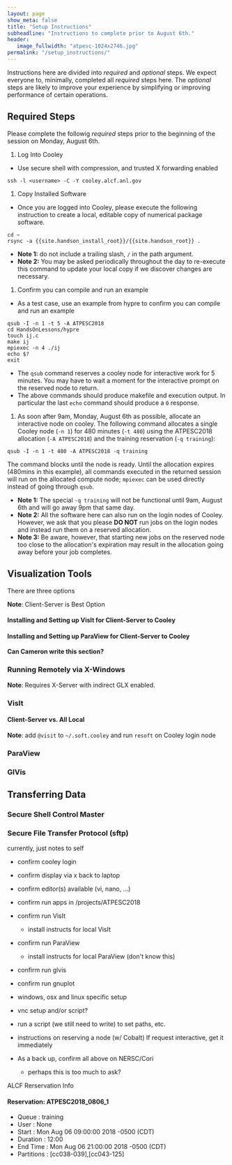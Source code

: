 ```yaml
---
layout: page
show_meta: false
title: "Setup Instructions"
subheadline: "Instructions to complete prior to August 6th."
header:
   image_fullwidth: "atpesc-1024x2746.jpg"
permalink: "/setup_instructions/"
---
```


Instructions here are divided into _required_ and _optional_ steps.
We expect everyone to, minimally, completed all _required_ steps here.
The _optional_ steps are likely to improve your experience by simplifying
or improving performance of certain operations.

## Required Steps

Please complete the followig _required_ steps prior to the beginning of the session
on Monday, August 6th.

1. Log Into Cooley
  * Use secure shell with compression, and trusted X forwarding enabled
```
ssh -l <username> -C -Y cooley.alcf.anl.gov
```
1. Copy Installed Software
* Once you are logged into Cooley, please execute the following instruction
to create a local, editable copy of numerical package software.
```
cd ~
rsync -a {{site.handson_install_root}}/{{site.handson_root}} .
```
  * **Note 1:** do not include a trailing slash, `/` in the path argument.
  * **Note 2:** You may be asked periodically throughout the day to re-execute
this command to update your local copy if we discover changes are necessary.
1. Confirm you can compile and run an example
  * As a test case, use an example from hypre to confirm you can compile
    and run an example
```
qsub -I -n 1 -t 5 -A ATPESC2018
cd HandsOnLessons/hypre
touch ij.c
make ij
mpiexec -n 4 ./ij
echo $?
exit
``` 
  * The `qsub` command reserves a cooley node for interactive work for 5 minutes.
    You may have to wait a moment for the interactive prompt on the reserved node to return.
  * The above commands should produce makefile and execution output. In particular
    the last `echo` command should produce a `0` response.
1. As soon after 9am, Monday, August 6th as possible, allocate an interactive node on
   cooley. The following command allocates a single Cooley node (`-n 1`) for 480 minutes
   (`-t 480`) using the ATPESC2018 allocation (`-A ATPESC2018`) and the training reservation (`-q training`):
```
qsub -I -n 1 -t 480 -A ATPESC2018 -q training
```
The command blocks until the node is ready.  Until the allocation expires (480mins in this example), all commands executed in the returned session will run on the allocated compute node; `mpiexec` can be used directly instead of going through `qsub`.
  * **Note 1:** The special `-q training` will not be functional until 9am, August 6th and will go away 9pm that same day.
  * **Note 2:** All the software here can also run on the login nodes of Cooley. However, we ask that you please
    **DO NOT** run jobs on the login nodes and instead run them on a reserved allocation.
  * **Note 3:** Be aware, however, that starting new jobs on the reserved node too close to the allocation's expiration
    may result in the allocation going away before your job completes.

## Visualization Tools

There are three options



**Note**: Client-Server is Best Option

#### Installing and Setting up VisIt for Client-Server to Cooley

#### Installing and Setting up ParaView for Client-Server to Cooley

**Can Cameron write this section?**


### Running Remotely via X-Windows

**Note**: Requires X-Server with indirect GLX enabled.

### VisIt

#### Client-Server vs. All Local

**Note**: add `@visit` to `~/.soft.cooley` and run `resoft` on Cooley login node

### ParaView

### GlVis

## Transferring Data

### Secure Shell Control Master

### Secure File Transfer Protocol (sftp)




currently, just notes to self

* confirm cooley login
* confirm display via x back to laptop
* confirm editor(s) available (vi, nano, ...)
* confirm run apps in /projects/ATPESC2018
* confirm run VisIt
  * install instructs for local VisIt
* confirm run ParaView
  * install instructs for local ParaView (don't know this)
* confirm run glvis
* confirm run gnuplot
* windows, osx and linux specific setup
* vnc setup and/or script?
* run a script (we still need to write) to set paths, etc.
* instructions on reserving a node (w/ Cobalt) If request interactive, get it immediately

* As a back up, confirm all above on NERSC/Cori
  * perhaps this is too much to ask?

ALCF Rerservation Info

#### Reservation: ATPESC2018_0806_1

* Queue       : training
* User        : None
* Start       : Mon Aug 06 09:00:00 2018 -0500 (CDT)
* Duration    : 12:00
* End Time    : Mon Aug 06 21:00:00 2018 -0500 (CDT)
* Partitions  : [cc038-039],[cc043-125]
